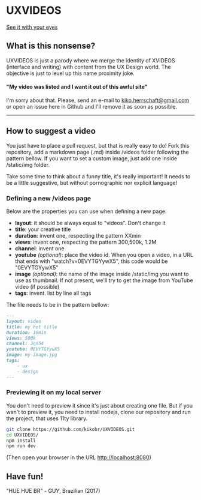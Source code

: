 # UXVIDEOS

[See it with your eyes](https://kikobr.github.io/UXVIDEOS/)

## What is this nonsense?
UXVIDEOS is just a parody where we merge the identity of XVIDEOS (interface and writing) with content from the UX Design world. The objective is just to level up this name proximity joke.

#### "My video was listed and I want it out of this awful site"
I'm sorry about that. Please, send an e-mail to [kiko.herrschaft@gmail.com](mailto:kiko.herrschaft@gmail.com) or open an issue here in Github and I'll remove it as soon as possible.

---

## How to suggest a video
You just have to place a pull request, but that is really easy to do! Fork this repository, add a markdown page (.md) inside /videos folder following the pattern bellow. If you want to set a custom image, just add one inside /static/img folder.

Take some time to think about a funny title, it's really important! It needs to be a little suggestive, but without pornographic nor explicit language!

### Defining a new /videos page
Below are the properties you can use when defining a new page:
- **layout**: it should be always equal to "videos". Don't change it
- **title**: your creative title
- **duration**: invent one, respecting the pattern XXmin
- **views**: invent one, respecting the pattern 300,500k, 1.2M
- **channel**: invent one
- **youtube** *(optional)*: place the video id. When you open a video, in a URL that ends with "watch?v=0EVYTGYywX5", this code would be "0EVYTGYywX5"
- **image** *(optional)*: the name of the image inside /static/img you want to use as thumbnail. If not present, we'll try to get the image from YouTube video (if possible)
- **tags**: invent. list by line all tags

The file needs to be in the pattern bellow:
```markdown
---
layout: video
title: my hot title
duration: 10min
views: 500k
channel: Jon54
youtube: 0EVYTGYywX5
image: my-image.jpg
tags:
    - ux
    - design
---
```

### Previewing it on my local server
You don't need to preview it since it's just about creating one file. But if you wan't to preview it, you need to install nodejs, clone our repository and run the project, that uses 11ty library.

```bash
git clone https://github.com/kikobr/UXVIDEOS.git
cd UXVIDEOS/
npm install
npm run dev
```
(Then open your browser in the URL [http://localhost:8080](http://localhost:8080/))

## Have fun!

"HUE HUE BR" - GUY, Brazilian (2017)
